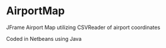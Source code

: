 # AirportMap

JFrame Airport Map utilizing CSVReader of airport coordinates

Coded in Netbeans using Java
